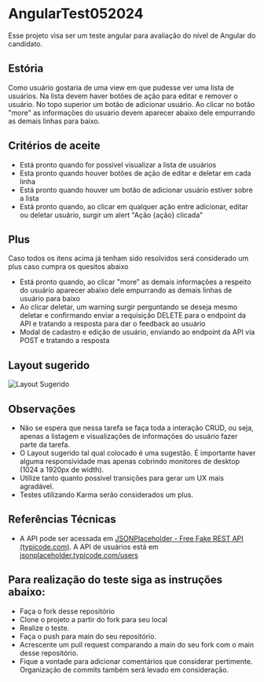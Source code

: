 # AngularTest052024

Esse projeto visa ser um teste angular para avaliação do nível de Angular do candidato.

## Estória
Como usuário gostaria de uma view em que pudesse ver uma lista de usuários. Na lista devem haver botões de ação para editar e remover o usuário.  No topo superior um botão de adicionar usuário. Ao clicar no botão "more" as informações do usuario devem aparecer abaixo dele empurrando as demais linhas para baixo.

## Critérios de aceite
- Está pronto quando for possivel visualizar a lista de usuários
- Esta pronto quando houver botões de ação de editar e deletar em cada linha
- Está pronto quando houver um botão de adicionar usuário estiver sobre a lista
- Está pronto quando, ao clicar em qualquer ação entre adicionar, editar ou deletar usuário, surgir um alert "Ação {ação} clicada"

## Plus
Caso todos os itens acima já tenham sido resolvidos será considerado um plus caso cumpra os quesitos abaixo
- Está pronto quando, ao clicar "more" as demais informações a respeito do usuário aparecer abaixo dele empurrando as demais linhas de usuário para baixo
- Ao clicar deletar, um warning surgir perguntando se deseja mesmo deletar e confirmando enviar a requisição DELETE para o endpoint da API e tratando a resposta para dar o feedback ao usuário
- Modal de cadastro e edição de usuário, enviando ao endpoint da API via POST e tratando a resposta

## Layout sugerido
![Layout Sugerido](https://github.com/MediaCentre-BR/angular-test-052024/blob/main/src/assets/images/user-management.png?raw=true)

## Observações
- Não se espera que nessa tarefa se faça toda a interação CRUD, ou seja, apenas a listagem e visualizações de informações do usuário fazer parte da tarefa.
- O Layout sugerido tal qual colocado é uma sugestão. É importante haver alguma responsividade mas apenas cobrindo monitores de desktop (1024 a 1920px de width).
- Utilize tanto quanto possivel transições para gerar um UX mais agradável.
- Testes utilizando Karma serão considerados um plus.

## Referências Técnicas
- A API pode ser acessada em [JSONPlaceholder - Free Fake REST API (typicode.com)](https://jsonplaceholder.typicode.com). A API de usuários está em [jsonplaceholder.typicode.com/users](https://jsonplaceholder.typicode.com/users)

## Para realização do teste siga as instruções abaixo:
- Faça o fork desse repositório
- Clone o projeto a partir do fork para seu local
- Realize o teste.
- Faça o push para main do seu repositório.
- Acrescente um pull request comparando a main do seu fork com o main desse repositório.
- Fique a vontade para adicionar comentários que considerar pertimente. Organização de commits também será levado em consideração.
